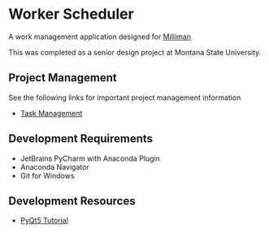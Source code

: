 # Worker Scheduler

A work management application designed for [Milliman](https://us.milliman.com/)

This was completed as a senior design project at Montana State University.

## Project Management

See the following links for important project management information

* [Task Management](https://yodiz.com/)

## Development Requirements

* JetBrains PyCharm with Anaconda Plugin
* Anaconda Navigator
* Git for Windows

## Development Resources

* [PyQt5 Tutorial](http://zetcode.com/gui/pyqt5/)